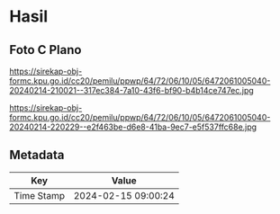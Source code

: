 # Hasil

## Foto C Plano

https://sirekap-obj-formc.kpu.go.id/cc20/pemilu/ppwp/64/72/06/10/05/6472061005040-20240214-210021--317ec384-7a10-43f6-bf90-b4b14ce747ec.jpg

https://sirekap-obj-formc.kpu.go.id/cc20/pemilu/ppwp/64/72/06/10/05/6472061005040-20240214-220229--e2f463be-d6e8-41ba-9ec7-e5f537ffc68e.jpg


## Metadata

| Key        | Value               |
| ---------- | ------------------- |
| Time Stamp | 2024-02-15 09:00:24 |




